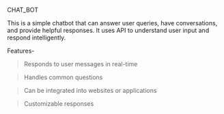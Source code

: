 CHAT_BOT


This is a simple chatbot that can answer user queries, have conversations, and provide helpful responses. It uses API to understand user input and respond intelligently.


Features-

>Responds to user messages in real-time

>Handles common questions

>Can be integrated into websites or applications

>Customizable responses

<img src=""> 
